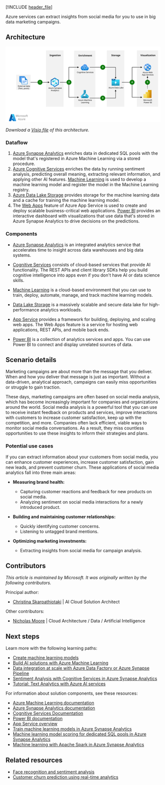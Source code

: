 [!INCLUDE [header_file](../../../includes/sol-idea-header.md)]

Azure services can extract insights from social media for you to use in big data marketing campaigns.

## Architecture

[ ![Architecture diagram that shows the flow of data from external sources to its visualization. Other steps include ingestion, enrichment, and storage.](_images/optimize-marketing-with-machine-learning.svg)](_images/optimize-marketing-with-machine-learning.svg#lightbox)

*Download a [Visio file](https://arch-center.azureedge.net/optimize-marketing-with-machine-learning.vsdx) of this architecture.*

### Dataflow

1. [Azure Synapse Analytics][synapse-overview] enriches data in dedicated SQL pools with the model that's registered in Azure Machine Learning via a stored procedure.
1. [Azure Cognitive Services](/azure/cognitive-services/what-are-cognitive-services) enriches the data by running sentiment analysis, predicting overall meaning, extracting relevant information, and applying other AI features. [Machine Learning](/azure/machine-learning/overview-what-is-azure-machine-learning) is used to develop a machine learning model and register the model in the Machine Learning registry.
1. [Azure Data Lake Storage](/azure/storage/blobs/data-lake-storage-introduction) provides storage for the machine learning data and a cache for training the machine learning model.
1. The [Web Apps](/azure/app-service/overview) feature of Azure App Service is used to create and deploy scalable business-critical web applications. [Power BI][pbi-overview] provides an interactive dashboard with visualizations that use data that's stored in Azure Synapse Analytics to drive decisions on the predictions.

### Components

- [Azure Synapse Analytics](https://azure.microsoft.com/services/synapse-analytics) is an integrated analytics service that accelerates time to insight across data warehouses and big data systems.

- [Cognitive Services](https://azure.microsoft.com/services/cognitive-services#api) consists of cloud-based services that provide AI functionality. The REST APIs and client library SDKs help you build cognitive intelligence into apps even if you don't have AI or data science skills.

- [Machine Learning](https://azure.microsoft.com/services/machine-learning) is a cloud-based environment that you can use to train, deploy, automate, manage, and track machine learning models.

- [Data Lake Storage](https://azure.microsoft.com/services/storage/data-lake-storage) is a massively scalable and secure data lake for high-performance analytics workloads.

- [App Service](/azure/well-architected/service-guides/app-service-web-apps) provides a framework for building, deploying, and scaling web apps. The Web Apps feature is a service for hosting web applications, REST APIs, and mobile back ends.

- [Power BI](https://powerbi.microsoft.com) is a collection of analytics services and apps. You can use Power BI to connect and display unrelated sources of data.

## Scenario details

Marketing campaigns are about more than the message that you deliver. When and how you deliver that message is just as important. Without a data-driven, analytical approach, campaigns can easily miss opportunities or struggle to gain traction.

These days, marketing campaigns are often based on social media analysis, which has become increasingly important for companies and organizations around the world. Social media analysis is a powerful tool that you can use to receive instant feedback on products and services, improve interactions with customers to increase customer satisfaction, keep up with the competition, and more. Companies often lack efficient, viable ways to monitor social media conversations. As a result, they miss countless opportunities to use these insights to inform their strategies and plans.

### Potential use cases

If you can extract information about your customers from social media, you can enhance customer experiences, increase customer satisfaction, gain new leads, and prevent customer churn. These applications of social media analytics fall into three main areas:

- **Measuring brand health:**

  - Capturing customer reactions and feedback for new products on social media.
  - Analyzing sentiment on social media interactions for a newly introduced product.

- **Building and maintaining customer relationships:**

  - Quickly identifying customer concerns.
  - Listening to untagged brand mentions.

- **Optimizing marketing investments:**

  - Extracting insights from social media for campaign analysis.

## Contributors

*This article is maintained by Microsoft. It was originally written by the following contributors.*

Principal author:

- [Christina Skarpathiotaki](https://www.linkedin.com/in/christinaskarpathiotaki) | AI Cloud Solution Architect

Other contributors:

- [Nicholas Moore](https://www.linkedin.com/in/nicholas-moore) | Cloud Architecture / Data / Artificial Intelligence

## Next steps

Learn more with the following learning paths:

- [Create machine learning models][ms-learn-create-ml]
- [Build AI solutions with Azure Machine Learning][ms-learn-build-ai-solutions]
- [Data integration at scale with Azure Data Factory or Azure Synapse Pipeline][ms-learn-synapse-data-integration]
- [Sentiment Analysis with Cognitive Services in Azure Synapse Analytics](/azure/synapse-analytics/machine-learning/tutorial-cognitive-services-sentiment)
- [Tutorial: Text Analytics with Azure AI services](/azure/synapse-analytics/machine-learning/tutorial-text-analytics-use-mmlspark)

For information about solution components, see these resources:

- [Azure Machine Learning documentation][aml-docs]
- [Azure Synapse Analytics documentation][synapse-docs]
- [Cognitive Services Documentation](/azure/cognitive-services)
- [Power BI documentation][pbi-docs]
- [App Service overview](/azure/app-service/overview)
- [Train machine learning models in Azure Synapse Analytics][apache-spark-machine-learning-training]
- [Machine learning model scoring for dedicated SQL pools in Azure Synapse Analytics][tutorial-sql-pool-model-scoring-wizard]
- [Machine learning with Apache Spark in Azure Synapse Analytics](/azure/synapse-analytics/spark/apache-spark-machine-learning-concept)

## Related resources

- [Face recognition and sentiment analysis](../../example-scenario/ai/nifi-sentiment-analysis-face-recognition.yml)
- [Customer churn prediction using real-time analytics](./customer-churn-prediction.yml)


<!-- links -->
[synapse-docs]: /azure/synapse-analytics
[aml-docs]: /azure/machine-learning
[pbi-docs]: /power-bi
[synapse-overview]: /azure/synapse-analytics/overview-what-is
[aml-overview]: /azure/machine-learning/overview-what-is-azure-ml
[apache-spark-machine-learning-training]: /azure/synapse-analytics/spark/apache-spark-machine-learning-training
[tutorial-sql-pool-model-scoring-wizard]: /azure/synapse-analytics/machine-learning/tutorial-sql-pool-model-scoring-wizard
[pbi-overview]: /power-bi/fundamentals/power-bi-overview
[ms-learn-create-ml]: /training/paths/create-machine-learn-models
[ms-learn-build-ai-solutions]: /training/paths/build-ai-solutions-with-azure-ml-service
[ms-learn-synapse-data-integration]: /training/paths/data-integration-scale-azure-data-factory
